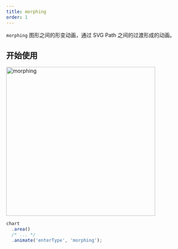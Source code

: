 ```yaml
---
title: morphing
order: 1
---
```


`morphing` 图形之间的形变动画，通过 SVG Path 之间的过渡形成的动画。

## 开始使用

<img alt="morphing" src="https://gw.alipayobjects.com/zos/raptor/1670815385405/animation.gif" width="400" />

```ts
chart
  .area()
  /* ... */
  .animate('enterType', 'morphing');
```
